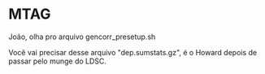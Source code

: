 # MTAG

João, olha pro arquivo gencorr_presetup.sh

Você vai precisar desse arquivo "dep.sumstats.gz", é o Howard depois de passar pelo munge do LDSC.
